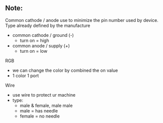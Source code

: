 ## Note:
Common cathode / anode use to minimize the pin number used by device.
Type already defined by the manufacture

- common cathode / ground (-)
   - turn on = high 
- common anode / supply (+) 
   - turn on = low

RGB
- we can change the color by combined the on value
- 1 color 1 port

Wire
- use wire to protect ur machine
- type: 
  - male & female, male male
  - male = has needle
  - female = no needle